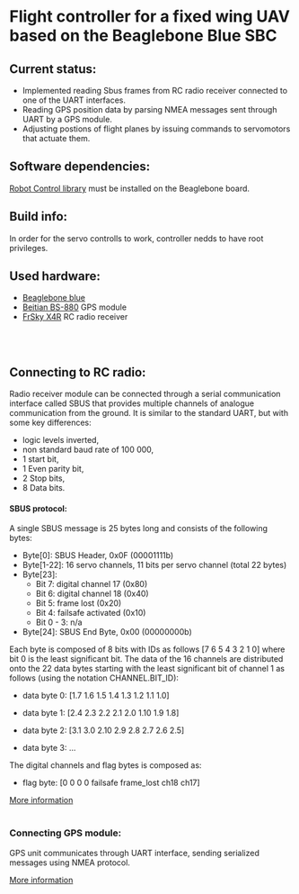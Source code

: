 # Flight controller for a fixed wing UAV based on the Beaglebone Blue SBC

## Current status:
* Implemented reading Sbus frames from RC radio receiver connected to one of the UART 
interfaces.
* Reading GPS position data by parsing NMEA messages sent through UART by a GPS module.
* Adjusting postions of flight planes by issuing commands to servomotors that actuate them.


## Software dependencies:
[Robot Control library](http://www.strawsondesign.com/docs/librobotcontrol/group___servo.html#gabcde569afc59522a776c00a3cf38de7f) 
must be installed on the Beaglebone board.

## Build info:
In order for the servo controlls to work, controller nedds to have root privileges.

## Used hardware:
* [Beaglebone blue](https://beagleboard.org/p/products/beaglebone-blue)
* [Beitian BS-880](http://www.sz-beitian.com/ProductsDetail?product_id=921) GPS module
* [FrSky X4R](https://www.frsky-rc.com/product/x4r/) RC radio receiver

<br/>
<br/>

## Connecting to RC radio:
Radio receiver module can be connected through a serial communication interface 
called SBUS that provides multiple channels of analogue communication from the ground.
It is similar to the standard UART, but with some key differences:
* logic levels inverted,
* non standard baud rate of 100 000,
* 1 start bit,
* 1 Even parity bit,
* 2 Stop bits,
* 8 Data bits.

#### SBUS protocol:
A single SBUS message is 25 bytes long and consists of the following bytes:
* Byte[0]: SBUS Header, 0x0F (00001111b)
* Byte[1-22]: 16 servo channels, 11 bits per servo channel (total 22 bytes)
* Byte[23]:
  * Bit 7: digital channel 17 (0x80)
  * Bit 6: digital channel 18 (0x40)
  * Bit 5: frame lost (0x20)
  * Bit 4: failsafe activated (0x10)
  * Bit 0 - 3: n/a
* Byte[24]: SBUS End Byte, 0x00 (00000000b)

Each byte is composed of 8 bits with IDs as follows [7 6 5 4 3 2 1 0] where bit 0 is the least significant bit. The data of the 16 channels are distributed onto the 22 data bytes starting with the least significant bit of channel 1 as follows (using the notation CHANNEL.BIT_ID):

* data byte 0: [1.7 1.6 1.5 1.4 1.3 1.2 1.1 1.0]

* data byte 1: [2.4 2.3 2.2 2.1 2.0 1.10 1.9 1.8]

* data byte 2: [3.1 3.0 2.10 2.9 2.8 2.7 2.6 2.5]

* data byte 3: ...

The digital channels and flag bytes is composed as:

- flag byte: [0 0 0 0 failsafe frame_lost ch18 ch17]

[More information](https://github.com/bolderflight/SBUS/)
<br/>
<br/>

### Connecting GPS module:
GPS unit communicates through UART interface, sending serialized messages using
NMEA protocol.

[More information](http://aprs.gids.nl/nmea/)
 
